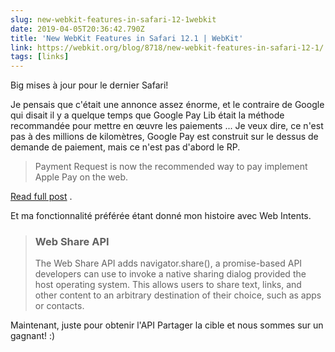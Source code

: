 ```yaml
---
slug: new-webkit-features-in-safari-12-1webkit
date: 2019-04-05T20:36:42.790Z
title: 'New WebKit Features in Safari 12.1 | WebKit'
link: https://webkit.org/blog/8718/new-webkit-features-in-safari-12-1/
tags: [links]
---
```

Big mises à jour pour le dernier Safari!

Je pensais que c&#39;était une annonce assez énorme, et le contraire de Google qui disait il y a quelque temps que Google Pay Lib était la méthode recommandée pour mettre en œuvre les paiements ... Je veux dire, ce n&#39;est pas à des millions de kilomètres, Google Pay est construit sur le dessus de demande de paiement, mais ce n&#39;est pas d&#39;abord le RP.

> Payment Request is now the recommended way to pay implement Apple Pay on the web.

[Read full post](https://webkit.org/blog/8718/new-webkit-features-in-safari-12-1/) .

Et ma fonctionnalité préférée étant donné mon histoire avec Web Intents.

> ### Web Share API
> 
> The Web Share API adds navigator.share(), a promise-based API developers can use to invoke a native sharing dialog provided the host operating system. This allows users to share text, links, and other content to an arbitrary destination of their choice, such as apps or contacts.

Maintenant, juste pour obtenir l&#39;API Partager la cible et nous sommes sur un gagnant! :)
